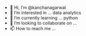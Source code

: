 - 👋 Hi, I’m @kanchanagarwal  
- 👀 I’m interested in ... data analytics
- 🌱 I’m currently learning ... python
- 💞️ I’m looking to collaborate on ...
- 📫 How to reach me ...

<!---
kanchansi/kanchansi is a ✨ special ✨ repository because its `README.md` (this file) appears on your GitHub profile.
You can click the Preview link to take a look at your changes.
--->
